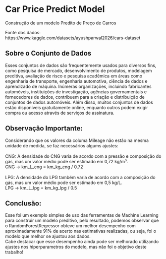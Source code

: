 <html>
	<body>
		<h1>Car Price Predict Model</h1>
		<p>Construção de um modelo Predito de Preço de Carros</p>
		<p>Fonte dos dados: https://www.kaggle.com/datasets/ayushparwal2026/cars-dataset</p>
		<h2>Sobre o Conjunto de Dados</h2>
		<p>	Esses conjuntos de dados são frequentemente usados ​​para diversos fins, como pesquisa de mercado, 
			desenvolvimento de produtos, modelagem preditiva, avaliação de risco e pesquisa acadêmica em áreas 
			como engenharia de transporte, engenharia automotiva, ciência de dados e aprendizado de máquina. 
			Inúmeras organizações, incluindo fabricantes automóveis, instituições de investigação, agências 
			governamentais e fornecedores de dados, contribuem para a criação e distribuição de conjuntos de dados automóveis. 
			Além disso, muitos conjuntos de dados estão disponíveis gratuitamente online, enquanto outros podem exigir 
			compra ou acesso através de serviços de assinatura.
		</p>
		<h2>Observação Importante:</h2>
		<p> Considerando que os valores da columa Mileage não estão na mesma unidade de medida, se faz necessários algums ajustes:<br><br>
		    CNG: A densidade do CNG varia de acordo com a pressão e composição do gás, mas um valor médio pode ser estimado em 0,72 kg/m³.<br>
    		    CNG ->  km_L_cng = km_kg_cng / 0.72<br><br>
                LPG: A densidade do LPG também varia de acordo com a composição do gás, mas um valor médio pode ser estimado em 0,5 kg/L.<br>
                LPG -> km_L_lpg = km_kg_lpg / 0.5
		</p>
		<h2>Conclusão:</h2>
		<p>Esse foi um exemplo simples de uso das ferramentas de Machine Learning para construir um modelo preditivo, pelo resultado, podemos observar que o RandomForestRegressor 
  		obteve um melhor desempenho  
  		com aproximadamente 91% de acerto nas estimativas realizadas, ou seja, foi o modelo que melhor se ajustou aos dados.<br> 
		Cabe destacar que esse desempenho ainda pode ser melhorado utilizando ajustes nos hiperparametros do modelo, mas não foi o objetivo deste trabalho!
		</p>	
	</body>
 
</html>
